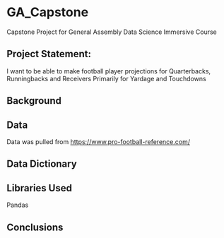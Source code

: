# GA_Capstone
Capstone Project for General Assembly Data Science Immersive Course

## Project Statement:
I want to be able to make football player projections for Quarterbacks, Runningbacks and Receivers
Primarily for Yardage and Touchdowns

## Background


## Data 
Data was pulled from https://www.pro-football-reference.com/

## Data Dictionary

## Libraries Used
Pandas

## Conclusions
